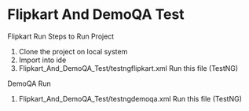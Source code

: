 # Flipkart And DemoQA Test
Flipkart Run
Steps to Run Project
1. Clone the project on local system
2. Import into ide
3. Flipkart_And_DemoQA_Test/testngflipkart.xml Run this file (TestNG)

DemoQA Run
1. Flipkart_And_DemoQA_Test/testngdemoqa.xml Run this file (TestNG)
